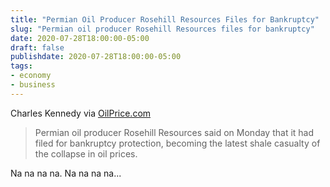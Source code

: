 ```yaml
---
title: "Permian Oil Producer Rosehill Resources Files for Bankruptcy"
slug: "Permian oil producer Rosehill Resources files for bankruptcy"
date: 2020-07-28T18:00:00-05:00
draft: false
publishdate: 2020-07-28T18:00:00-05:00
tags:
- economy
- business
---
```


Charles Kennedy via [OilPrice.com][1]

>Permian oil producer Rosehill Resources said on Monday that it had filed for bankruptcy protection, becoming the latest shale casualty of the collapse in oil prices.

Na na na na. Na na na na...

[1]: https://oilprice.com/Latest-Energy-News/World-News/Another-Permian-Oil-Producer-Files-For-Bankruptcy.html
